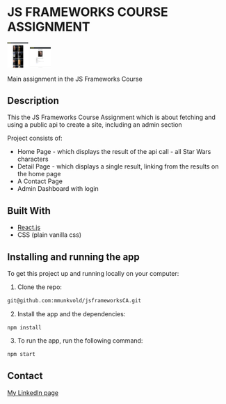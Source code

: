 # JS FRAMEWORKS COURSE ASSIGNMENT

<img src="https://github.com/mmunkvold/jsframeworksCA/blob/main/src/images/starwars.png" width="48" alt="Star Wars characters">
<img src="https://github.com/mmunkvold/jsframeworksCA/blob/main/src/images/detail.png" width="48" alt="Luke from star wars">

Main assignment in the JS Frameworks Course

## Description

This the JS Frameworks Course Assignment which is about fetching and using a public api to create a site, including an admin section

Project consists of:

- Home Page - which displays the result of the api call - all Star Wars characters
- Detail Page - which displays a single result, linking from the results on the home page
- A Contact Page
- Admin Dashboard with login

## Built With

- [React.js](https://reactjs.org/)
- CSS (plain vanilla css)

## Installing and running the app

To get this project up and running locally on your computer:

1. Clone the repo:

```bash
git@github.com:mmunkvold/jsframeworksCA.git
```

2. Install the app and the dependencies:

```
npm install
```

3. To run the app, run the following command:

```bash
npm start
```

## Contact

[My LinkedIn page](https://www.linkedin.com/in/monica-munkvold-nikolaisen/)
